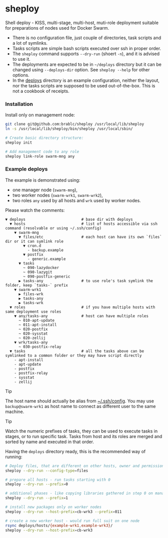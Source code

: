 # sheploy

Shell deploy - KISS, multi-stage, multi-host, muti-role deployment suitable for preparations of nodes used for Docker Swarm.

- There is no configuration file, just couple of directories, task scripts and a lot of symlinks.
- Tasks scripts are simple bash scripts executed over ssh in proper order.
- The `sheploy` command supports `--dry-run` (shoert `-n`), and it is advised to use it.
- The deployments are expected to be in `~/deploys` directory but it can be changed using `--deploys-dir` option. See `sheploy --help` for other options.
- In the [deploys](deploys) directory is an example configuration, neither the layout, nor the tasks scripts are supposed to be used out-of-the-box. This is not a cookbook of receipts.

### Installation

Install only on management node:

```sh
git clone git@github.com:brablc/sheploy /usr/local/lib/sheploy
ln -s /usr/local/lib/sheploy/bin/sheploy /usr/local/sbin/

# Create basic directory structure:
sheploy init

# Add management code to any role
sheploy link-role swarm-mng any
```

### Example deploys

The example is demonstrated using:

- one manager node (`swarm-mng`),
- two worker nodes (`swarm-wrk1`, `swarm-wrk2`),
- two roles `any` used by all hosts and `wrk` used by worker nodes.

Please watch the comments:

```
▼ deploys                         # base dir with deploys
  ▼ hosts                         # list of hosts accessible via ssh command (resolvable or using ~/.ssh/config)
    ▼ swarm-mng
      ▼ files/etc                 # each host can have its own `files` dir or it can symlink role
        ▼ cron.d
          - backup.example
        ▼ postfix
          - generic.example
      ▼ tasks
        ~ 090-lazydocker
        ~ 090-lazygit
        ~ 090-postfix-generic
      ▶ tasks-any                 # to use role's task symlink the folder, keep `tasks-` prefix
    ▼ swarm-wrk1
      ▶ files-wrk
      ▶ tasks-any
      ▶ tasks-wrk
  ▼ roles                         # if you have multiple hosts with same deployment use roles
    ▼ any/tasks-any               # host can have multiple roles
      ~ 010-apt-update
      ~ 011-apt-install
      ~ 020-postfix
      ~ 020-sysstat
      ~ 020-zellij
    ▼ wrk/tasks-any
      ~ 030-postfix-relay
  ▼ tasks                         # all the tasks above can be symlinked to a common folder or they may have script directly
    - apt-install
    - apt-update
    - postfix
    - postfix-relay
    - sysstat
    - zellij
```

> [!TIP]
> The host name should actually be alias from [~/.ssh/config](https://man7.org/linux/man-pages/man5/ssh_config.5.html).
> You may use `backup@swarm-wrk1` as host name to connect as different user to the same machine.

> [!TIP]
> Watch the numeric prefixes of tasks, they can be used to execute tasks in stages, or to run specific task.
> Tasks from host and its roles are merged and sorted by name and executed in that order.

Having the `deploys` directory ready, this is the recommended way of running:

```sh
# Deploy files, that are different on other hosts, owner and permissions are kept
sheploy --dry-run --config-type=files

# prepare all hosts - run tasks starting with 0
sheploy --dry-run --prefix=0

# additional phases - like copying libraries gathered in step 0 on manager host
sheploy --dry-run --prefix=1

# install new packages only on worker nodes
sheploy --dry-run --host-prefix=cb-wrk3 --prefix=011

# create a new worker host - would run full suit on one node
rsync deploys/hosts/{example-wrk1,example-wrk3}/
sheploy --dry-run --host-prefix=cb-wrk3
```
